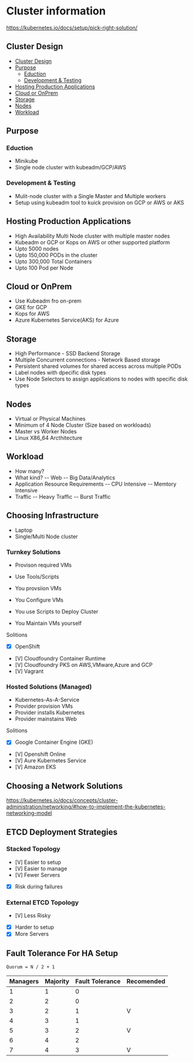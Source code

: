 # Cluster information

https://kubernetes.io/docs/setup/pick-right-solution/

## Cluster Design

  * [Cluster Design](#cluster-design)
  * [Purpose](#purpose)
    + [Eduction](#eduction)
    + [Development & Testing](#development---testing)
  * [Hosting Production Applications](#hosting-production-applications)
  * [Cloud or OnPrem](#cloud-or-onprem)
  * [Storage](#storage)
  * [Nodes](#nodes)
  * [Workload](#workload)


## Purpose

### Eduction

- Minikube
- Single node cluster with kubeadm/GCP/AWS

### Development & Testing

- Mulit-node cluster with a Single Master and Multiple workers
- Setup using kubeadm tool to kuick provision on GCP or AWS or AKS

## Hosting Production Applications

- High Availability Multi Node cluster with multiple master nodes
- Kubeadm or GCP or Kops on AWS or other supported platform
- Upto 5000 nodes
- Upto 150,000 PODs in the cluster
- Upto 300,000 Total Containers
- Upto 100 Pod per Node

## Cloud or OnPrem

- Use Kubeadm fro on-prem
- GKE for GCP
- Kops for AWS
- Azure Kubernetes Service(AKS) for Azure

## Storage

- High Performance - SSD Backend Storage
- Multiple Concurrent connections - Network Based storage
- Persistent shared volumes for shared access across multiple PODs
- Label nodes with dpecific disk types
- Use Node Selectors to assign applications to nodes with specific disk types

## Nodes

- Virtual or Physical Machines
- Minimum of 4 Node Cluster (Size based on workloads)
- Master vs Worker Nodes
- Linux X86_64 Arcthitecture

## Workload

- How many?
- What kind?
  -- Web
  -- Big Data/Analytics
- Application Resource Requirements
  -- CPU Intensive
  -- Memtory Intensive
- Traffic
  -- Heavy Traffic
  -- Burst Traffic

 ## Choosing Infrastructure

- Laptop
- Single/Multi Node cluster

### Turnkey Solutions

- Provison required VMs
- Use Tools/Scripts

- You provsiion VMs
- You Configure VMs
- You use Scripts to Deploy Cluster
- You Maintain VMs yourself

Solitions

 - [X] OpenShift
 - [V] Cloudfoundry Container Runtime
 - [V] Cloudfoundry PKS on AWS,VMware,Azure and GCP
 - [V] Vagrant

### Hosted Solutions (Managed)

* Kubernetes-As-A-Service
* Provider provision VMs
* Provider installs Kubernetes
* Provider mainstains Web

Solitions

- [X] Google Container Engine (GKE)
- [V] Openshift Online
- [V] Aure Kubernetes Service
- [V] Amazon EKS

## Choosing a Network Solutions

https://kubernetes.io/docs/concepts/cluster-administration/networking/#how-to-implement-the-kubernetes-networking-model

## ETCD Deployment Strategies

### Stacked Topology

- [V] Easier to setup
- [V] Easier to manage
- [V] Fewer Servers
- [X] Risk during failures

### External ETCD Topology

- [V] Less Risky
- [X] Harder to setup
- [X] More Servers

## Fault Tolerance For HA Setup

`Quorum = N / 2 + 1`

| Managers | Majority | Fault Tolerance | Recomended |
|--|--|--|--|
| 1  | 1 | 0 ||
| 2  | 2 | 0 ||
| 3  | 2 | 1 |V|
| 4  | 3 | 1 ||
| 5  | 3 | 2 |V|
| 6  | 4 | 2 ||
| 7  | 4 | 3 |V|


